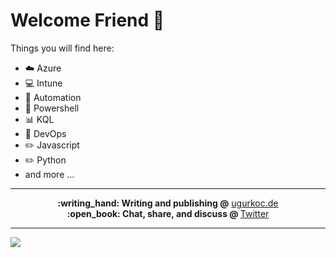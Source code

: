 # Welcome Friend 👋

Things you will find here:

- :cloud: Azure
- :computer: Intune
- :blue_car: Automation
- :shell: Powershell
- :bar_chart: KQL
- :wrench: DevOps
- :pencil2: Javascript
- :pencil2: Python
- and more ...

---

<p align="center">
  <b>:writing_hand: Writing and publishing @</b> <a href="https://www.ugurkoc.de">ugurkoc.de</a><br>
  <b>:open_book: Chat, share, and discuss @ </b> <a href="https://twitter.com/UgurKocDe">Twitter</a>
</p>

---

![](https://komarev.com/ghpvc/?username=ugurukocde&color=grey&style=for-the-badge)

